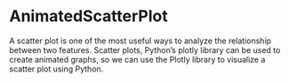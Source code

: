# AnimatedScatterPlot
A scatter plot is one of the most useful ways to analyze the relationship between two features. Scatter plots, Python’s plotly library can be used to create animated graphs, so we can use the Plotly library to visualize a scatter plot using Python.
